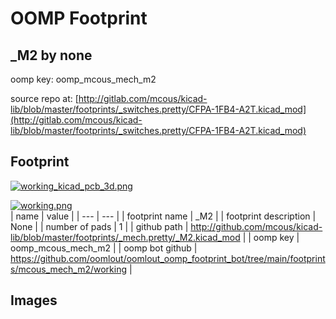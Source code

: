# OOMP Footprint  
## _M2  by none  
  
oomp key: oomp_mcous_mech_m2  
  
source repo at: [http://gitlab.com/mcous/kicad-lib/blob/master/footprints/_switches.pretty/CFPA-1FB4-A2T.kicad_mod](http://gitlab.com/mcous/kicad-lib/blob/master/footprints/_switches.pretty/CFPA-1FB4-A2T.kicad_mod)  
## Footprint  
  
[![working_kicad_pcb_3d.png](working_kicad_pcb_3d_600.png)](working_kicad_pcb_3d.png)  
  
[![working.png](working_600.png)](working.png)  
| name | value | 
| --- | --- | 
| footprint name | _M2 | 
| footprint description | None | 
| number of pads | 1 | 
| github path | http://github.com/mcous/kicad-lib/blob/master/footprints/_mech.pretty/_M2.kicad_mod | 
| oomp key | oomp_mcous_mech_m2 | 
| oomp bot github | https://github.com/oomlout/oomlout_oomp_footprint_bot/tree/main/footprints/mcous_mech_m2/working | 
## Images  
